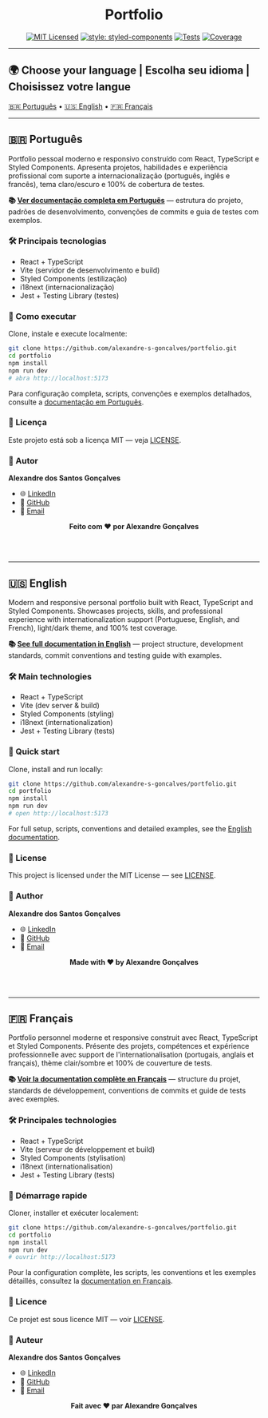 <h1 align="center">Portfolio</h1>

<div align="center">

[![MIT Licensed](https://img.shields.io/badge/license-MIT-green.svg)](https://tldrlegal.com/license/mit-license)
[![style: styled-components](https://img.shields.io/badge/style-%F0%9F%92%85%20styled--components-orange.svg?colorB=daa357&colorA=db748e)](https://github.com/styled-components/styled-components)
[![Tests](https://img.shields.io/badge/tests-401%20passing-brightgreen.svg)](https://github.com/alexandre-s-goncalves/portfolio)
[![Coverage](https://img.shields.io/badge/coverage-100%25-brightgreen.svg)](https://github.com/alexandre-s-goncalves/portfolio)

</div>

---

## 🌍 Choose your language | Escolha seu idioma | Choisissez votre langue

[🇧🇷 Português](#português) • [🇺🇸 English](#english) • [🇫🇷 Français](#français)

---

<h2 id="português">🇧🇷 Português</h2>

Portfolio pessoal moderno e responsivo construído com React, TypeScript e Styled Components. Apresenta projetos, habilidades e experiência profissional com suporte a internacionalização (português, inglês e francês), tema claro/escuro e 100% de cobertura de testes.

**📚 [Ver documentação completa em Português](./docs/README.pt-BR.md)** — estrutura do projeto, padrões de desenvolvimento, convenções de commits e guia de testes com exemplos.

### 🛠 Principais tecnologias

- React + TypeScript
- Vite (servidor de desenvolvimento e build)
- Styled Components (estilização)
- i18next (internacionalização)
- Jest + Testing Library (testes)

### 🚀 Como executar

Clone, instale e execute localmente:

```bash
git clone https://github.com/alexandre-s-goncalves/portfolio.git
cd portfolio
npm install
npm run dev
# abra http://localhost:5173
```

Para configuração completa, scripts, convenções e exemplos detalhados, consulte a [documentação em Português](./docs/README.pt-BR.md).

### 📄 Licença

Este projeto está sob a licença MIT — veja [LICENSE](LICENSE).

### 👤 Autor

**Alexandre dos Santos Gonçalves**

- 🌐 [LinkedIn](https://www.linkedin.com/in/alexandre-sgoncalves)
- 🐙 [GitHub](https://github.com/alexandre-s-goncalves)
- 📧 [Email](mailto:alexandre.sgoncalves@outlook.com)

<div align="center">

**Feito com ❤️ por Alexandre Gonçalves**

</div>

<br/>
<br/>

---

<h2 id="english">🇺🇸 English</h2>

Modern and responsive personal portfolio built with React, TypeScript and Styled Components. Showcases projects, skills, and professional experience with internationalization support (Portuguese, English, and French), light/dark theme, and 100% test coverage.

**📚 [See full documentation in English](./docs/README.en-US.md)** — project structure, development standards, commit conventions and testing guide with examples.

### 🛠 Main technologies

- React + TypeScript
- Vite (dev server & build)
- Styled Components (styling)
- i18next (internationalization)
- Jest + Testing Library (tests)

### 🚀 Quick start

Clone, install and run locally:

```bash
git clone https://github.com/alexandre-s-goncalves/portfolio.git
cd portfolio
npm install
npm run dev
# open http://localhost:5173
```

For full setup, scripts, conventions and detailed examples, see the [English documentation](./docs/README.en-US.md).

### 📄 License

This project is licensed under the MIT License — see [LICENSE](LICENSE).

### 👤 Author

**Alexandre dos Santos Gonçalves**

- 🌐 [LinkedIn](https://www.linkedin.com/in/alexandre-sgoncalves)
- 🐙 [GitHub](https://github.com/alexandre-s-goncalves)
- 📧 [Email](mailto:alexandre.sgoncalves@outlook.com)

<div align="center">

**Made with ❤️ by Alexandre Gonçalves**

</div>

<br/>
<br/>

---

<h2 id="français">🇫🇷 Français</h2>

Portfolio personnel moderne et responsive construit avec React, TypeScript et Styled Components. Présente des projets, compétences et expérience professionnelle avec support de l'internationalisation (portugais, anglais et français), thème clair/sombre et 100% de couverture de tests.

**📚 [Voir la documentation complète en Français](./docs/README.fr-FR.md)** — structure du projet, standards de développement, conventions de commits et guide de tests avec exemples.

### 🛠 Principales technologies

- React + TypeScript
- Vite (serveur de développement et build)
- Styled Components (stylisation)
- i18next (internationalisation)
- Jest + Testing Library (tests)

### 🚀 Démarrage rapide

Cloner, installer et exécuter localement:

```bash
git clone https://github.com/alexandre-s-goncalves/portfolio.git
cd portfolio
npm install
npm run dev
# ouvrir http://localhost:5173
```

Pour la configuration complète, les scripts, les conventions et les exemples détaillés, consultez la [documentation en Français](./docs/README.fr-FR.md).

### 📄 Licence

Ce projet est sous licence MIT — voir [LICENSE](LICENSE).

### 👤 Auteur

**Alexandre dos Santos Gonçalves**

- 🌐 [LinkedIn](https://www.linkedin.com/in/alexandre-sgoncalves)
- 🐙 [GitHub](https://github.com/alexandre-s-goncalves)
- 📧 [Email](mailto:alexandre.sgoncalves@outlook.com)

<div align="center">

**Fait avec ❤️ par Alexandre Gonçalves**

</div>
